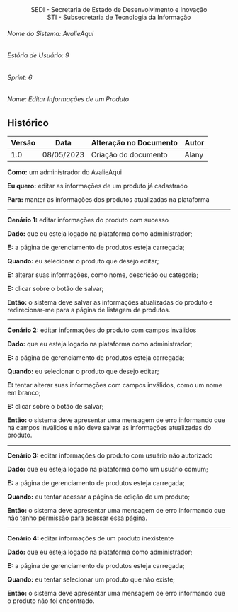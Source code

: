 <div align="center">SEDI - Secretaria de Estado de Desenvolvimento e Inovação</div>
<div align="center">STI - Subsecretaria de Tecnologia da Informação</div>

###### Nome do Sistema: AvalieAqui
###### Estória de Usuário: 9
###### Sprint: 6
###### Nome: Editar Informações de um Produto

## Histórico
|**Versão**|**Data**|**Alteração no Documento**|**Autor**|
|------|----|---------|-----|
| 1.0 | 08/05/2023 | Criação do documento | Alany |

**Como:** um administrador do AvalieAqui

**Eu quero:** editar as informações de um produto já cadastrado

**Para:** manter as informações dos produtos atualizadas na plataforma

---

**Cenário 1:** editar informações do produto com sucesso

**Dado:** que eu esteja logado na plataforma como administrador;

**E:** a página de gerenciamento de produtos esteja carregada;

**Quando:** eu selecionar o produto que desejo editar;

**E:** alterar suas informações, como nome, descrição ou categoria;

**E:** clicar sobre o botão de salvar;

**Então:** o sistema deve salvar as informações atualizadas do produto e redirecionar-me para a página de listagem de produtos.

---

**Cenário 2:** editar informações do produto com campos inválidos

**Dado:** que eu esteja logado na plataforma como administrador;

**E:** a página de gerenciamento de produtos esteja carregada;

**Quando:** eu selecionar o produto que desejo editar;

**E:** tentar alterar suas informações com campos inválidos, como um nome em branco;

**E:** clicar sobre o botão de salvar;

**Então:** o sistema deve apresentar uma mensagem de erro informando que há campos inválidos e não deve salvar as informações atualizadas do produto.

---

**Cenário 3:** editar informações do produto com usuário não autorizado

**Dado:** que eu esteja logado na plataforma como um usuário comum;

**E:** a página de gerenciamento de produtos esteja carregada;

**Quando:** eu tentar acessar a página de edição de um produto;

**Então:** o sistema deve apresentar uma mensagem de erro informando que não tenho permissão para acessar essa página.

---

**Cenário 4:** editar informações de um produto inexistente

**Dado:** que eu esteja logado na plataforma como administrador;

**E:** a página de gerenciamento de produtos esteja carregada;

**Quando:** eu tentar selecionar um produto que não existe;

**Então:** o sistema deve apresentar uma mensagem de erro informando que o produto não foi encontrado.
